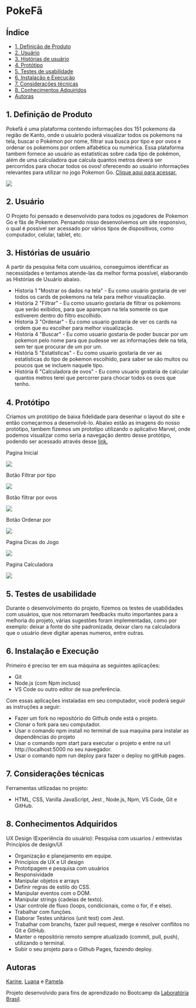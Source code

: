 # PokeFã

## Índice

* [1. Definição de Produto](#1-definição-de-produto)
* [2. Usuário](#2-usuário)
* [3. Histórias de usuário](#3-Histórias-de-usuário)
* [4. Protótipo](#4-protótipo)
* [5. Testes de usabilidade](#5-testes-de-usabilidade)
* [6. Instalação e Execução](#6-Instalação-e-Execução)
* [7. Considerações técnicas](#7-considerações-técnicas)
* [8. Conhecimentos Adquiridos](#8-conhecimentos-adquiridos)
* [Autoras](#Autoras)

## 1. Definição de Produto
Pokefã é uma plataforma contendo informações dos 151 pokemons da região de Kanto, onde o usuário poderá visualizar todos os pokemons na tela, buscar o Pokémon por nome, filtrar sua busca por tipo e por ovos e ordenar os pokemons por ordem alfabética ou numérica. Essa plataforma tambem fornece ao usuário as estatísticas sobre cada tipo de pokémon, além de uma calculadora que calcula quantos metros deverá ser percorridos para chocar todos os ovos! oferecendo ao usuário informações relevantes para utilizar no jogo Pokemon Go.
[Clique aqui para acessar.](https://kfsardela.github.io/SAP004-data-lovers/)

![](/src/gif_data_lovers.gif)

## 2. Usuário

O Projeto foi pensado e desenvolvido para todos os jogadores de Pokemon Go e fãs de Pokemon. Pensando nisso desenvolvemos um site responsivo, o qual é possível ser acessado por vários tipos de dispositivos, como computador, celular, tablet, etc.

## 3. Histórias de usuário

A partir da pesquisa feita com usuários, conseguimos identificar as necessidades e tentamos atende-las da melhor forma possível, elaborando as Histórias de Usuário abaixo.

* Historia 1 "Mostrar os dados na tela" - Eu como usuário gostaria de ver todos os cards de pokemons na tela para melhor visualização.
* História 2 "Filtrar" - Eu como usuario gostaria de filtrar os pokemons que serão exibidos, para que apareçam na tela somente os que estiverem dentro do filtro escolhido.
* Historia 3 "Ordenar" - Eu como usuario gostaria de ver os cards na ordem que eu escolher para melhor visualização.
* História 4 "Buscar" - Eu como usuario gostaria de poder buscar por um pokemon pelo nome para que pudesse ver as informações dele na tela, sem ter que procurar de um por um.
* História 5 "Estatísticas" - Eu como usuario gostaria de ver as estatísticas do tipo de pokemon escolhido, para saber se são muitos ou poucos que se incluem naquele tipo.
* História 6 "Calculadora de ovos" - Eu como usuario gostaria de calcular quantos metros terei que percorrer para chocar todos os ovos que tenho.


## 4. Protótipo 

Criamos um protótipo de baixa fidelidade para desenhar o layout do site e então começarmos a desenvolvê-lo. Abaixo estão as imagens do nosso protótipo, tambem fizemos um prototipo utilizando o aplicativo Marvel, onde podemos visualizar como seria a navegação dentro desse protótipo, podendo ser acessado através desse [link.](https://marvelapp.com/4ff22g8)

Pagina Inicial

![](/src/Prototipo/home.png)

Botão Filtrar por tipo

![](/src/Prototipo/filtroTipos.png)

Botão filtrar por ovos

![](/src/Prototipo/filtroEggs.png)

Botão Ordenar por

![](/src/Prototipo/ordenar.png)

Pagina Dicas do Jogo

![](/src/Prototipo/dicas.png)

Pagina Calculadora

![](/src/Prototipo/calculadora1.png)


## 5. Testes de usabilidade

Durante o desenvolvimento do projeto, fizemos os testes de usabilidades com usuários, que nos retornaram feedbacks muito importantes para a melhoria do projeto, várias sugestões foram implementadas, como por exemplo: deixar a fonte do site padronizada, deixar claro na calculadora que o usuário deve digitar apenas numeros, entre outras.


## 6. Instalação e Execução

Primeiro é preciso ter em sua máquina as seguintes aplicações:

* Git 
* Node.js (com Npm incluso)
* VS Code ou outro editor de sua preferência.

Com essas aplicações instaladas em seu computador, você poderá seguir as instruções a seguir:

* Fazer um fork no repositório do Github onde está o projeto.
* Clonar o fork para seu computador.
* Usar o comando npm install no terminal de sua maquina para instalar as dependências do projeto
* Usar o comando npm start para executar o projeto e entre na url http://localhost:5000 no seu navegador.
* Usar o comando npm run deploy para fazer o deploy no gitHub pages.

## 7. Considerações técnicas

Ferramentas utilizadas no projeto:

* HTML, CSS, Vanilla JavaScript, Jest , Node.js, Npm, VS Code, Git e GitHub.

## 8. Conhecimentos Adquiridos

UX Design (Experiência do usuário):
Pesquisa com usuarios / entrevistas
Princípios de design/UI

* Organização e planejamento em equipe.
* Princípios de UX e UI design
* Prototipagem e pesquisa com usuários
* Responsividade
* Manipular objetos e arrays
* Definir regras de estilo do CSS.
* Manipular eventos com o DOM.
* Manipular strings (cadeias de texto).
* Usar controle de fluxo (loops, condicionais, como o for, if e else).
* Trabalhar com funções.
* Elaborar Testes unitários (unit test) com Jest.
* Trabalhar com branchs, fazer pull request, merge e resolver conflitos no Git e GitHub.
* Manter o repositório remoto sempre atualizado (commit, pull, push), utilizando o terminal.
* Subir o seu projeto para o Github Pages, fazendo deploy.


## Autoras

[Karine](https://github.com/kfsardela), [Luana](https://github.com/luana-aredes) e [Pamela](https://github.com/pamelagoncalves).

Projeto desenvolvido para fins de aprendizado no Bootcamp da [Laboratória Brasil](https://www.laboratoria.la/br). 







